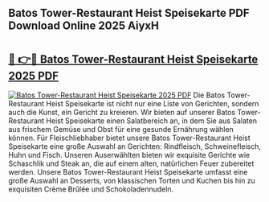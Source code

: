 ## Batos Tower-Restaurant Heist Speisekarte PDF Download Online 2025 AiyxH

# <h2><a href="http://gcbnaw.nevu.top/?p=Batos+Tower-Restaurant+Heist+Speisekarte">🔗 👉🔴 Batos Tower-Restaurant Heist Speisekarte 2025 PDF</a></h2>

[![Batos Tower-Restaurant Heist Speisekarte 2025 PDF](https://i.imgur.com/dBaPXMq.png)](http://gcbnaw.nevu.top/?p=Batos+Tower-Restaurant+Heist+Speisekarte)
Die Batos Tower-Restaurant Heist Speisekarte ist nicht nur eine Liste von Gerichten, sondern auch die Kunst, ein Gericht zu kreieren. Wir bieten auf unserer Batos Tower-Restaurant Heist Speisekarte einen Salatbereich an, in dem Sie aus Salaten aus frischem Gemüse und Obst für eine gesunde Ernährung wählen können. Für Fleischliebhaber bietet unsere Batos Tower-Restaurant Heist Speisekarte eine große Auswahl an Gerichten: Rindfleisch, Schweinefleisch, Huhn und Fisch. Unseren Auserwählten bieten wir exquisite Gerichte wie Schaschlik und Steak an, die auf einem alten, natürlichen Feuer zubereitet werden. Unsere Batos Tower-Restaurant Heist Speisekarte umfasst eine große Auswahl an Desserts, von klassischen Torten und Kuchen bis hin zu exquisiten Crème Brûlée und Schokoladennudeln.

